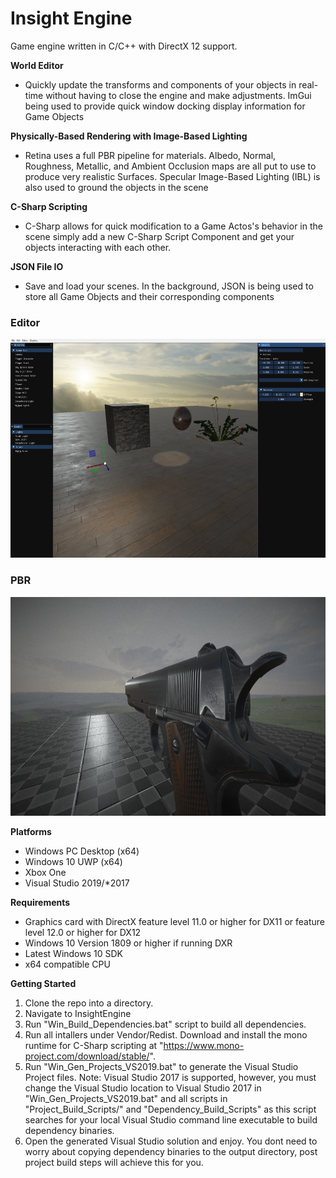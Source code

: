 # Insight Engine
Game engine written in C/C++ with DirectX 12 support. <br />

**World Editor**
* Quickly update the transforms and components of your objects in real-time without having to close the engine and make adjustments. ImGui being used to provide quick window docking display information for Game Objects

**Physically-Based Rendering with Image-Based Lighting**
* Retina uses a full PBR pipeline for materials. Albedo, Normal, Roughness, Metallic, and Ambient Occlusion maps are all put to use to produce very realistic Surfaces. Specular Image-Based Lighting (IBL) is also used to ground the objects in the scene

**C-Sharp Scripting**
* C-Sharp allows for quick modification to a Game Actos's behavior in the scene simply add a new C-Sharp Script Component and get your objects interacting with each other.

**JSON File IO**
* Save and load your scenes. In the background, JSON is being used to store all Game Objects and their corresponding components

### Editor
<img src="Images/World_Editor.png" witdth="550" height="350" alt="Editor"/>

### PBR
<img src="Images/PBR_1911.png" witdth="550" height="350" alt="Editor"/>

**Platforms**
* Windows PC Desktop (x64)
* Windows 10 UWP (x64)
* Xbox One
* Visual Studio 2019/*2017

**Requirements**
* Graphics card with DirectX feature level 11.0 or higher for DX11 or feature level 12.0 or higher for DX12
* Windows 10 Version 1809 or higher if running DXR
* Latest Windows 10 SDK 
* x64 compatible CPU

**Getting Started**
1) Clone the repo into a directory.
2) Navigate to InsightEngine
3) Run "Win_Build_Dependencies.bat" script to build all dependencies.
4) Run all intallers under Vendor/Redist. Download and install the mono runtime for C-Sharp scripting at "https://www.mono-project.com/download/stable/".
5) Run "Win_Gen_Projects_VS2019.bat" to generate the Visual Studio Project files. Note: Visual Studio 2017 is supported, however, you must change the Visual Studio location to Visual Studio 2017 in "Win_Gen_Projects_VS2019.bat" and all scripts in "Project_Build_Scripts/" and "Dependency_Build_Scripts" as this script searches for your local Visual Studio command line executable to build dependency binaries.
6) Open the generated Visual Studio solution and enjoy. You dont need to worry about copying dependency binaries to the output directory, post project build steps will achieve this for you. 
